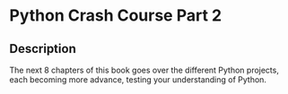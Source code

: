 <h1>Python Crash Course Part 2</h1>

<h2>Description</h2>
The next 8 chapters of this book goes over the different Python projects, each becoming more advance, testing your understanding of Python.<br />
<br />
<p align="center">


<!--
 ```diff
- text in red
+ text in green
! text in orange
# text in gray
@@ text in purple (and bold)@@
```
--!>
